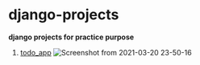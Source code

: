 # django-projects
**django projects for practice purpose**

1. [todo_app](https://github.com/akramnarejo/django-projects/tree/master/todo_app)
![Screenshot from 2021-03-20 23-50-16](https://user-images.githubusercontent.com/19623279/111883256-f8cd9d80-89db-11eb-9f83-911f9fe73e8d.png)
